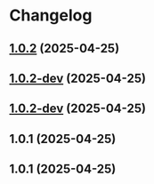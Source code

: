# Changelog

## [1.0.2](https://github.com/seicifarre/release-config/compare/v1.0.1...v1.0.2-dev) (2025-04-25)



## [1.0.2-dev](https://github.com/seicifarre/release-config/compare/v1.0.1...v1.0.2-dev) (2025-04-25)

## [1.0.2-dev](https://github.com/seicifarre/release-config/compare/v1.0.1...v1.0.1) (2025-04-25)



## 1.0.1 (2025-04-25)

## 1.0.1 (2025-04-25)
